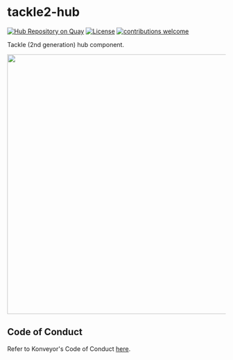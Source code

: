 # tackle2-hub

[![Hub Repository on Quay](https://quay.io/repository/konveyor/tackle2-hub/status "Hub Repository on Quay")](https://quay.io/repository/konveyor/tackle2-hub) [![License](http://img.shields.io/:license-apache-blue.svg)](http://www.apache.org/licenses/LICENSE-2.0.html) [![contributions welcome](https://img.shields.io/badge/contributions-welcome-brightgreen.svg?style=flat)](https://github.com/konveyor/tackle2-hub/pulls)

Tackle (2nd generation) hub component.

<img src="https://github.com/konveyor/tackle2-hub/blob/main/arch.png" width="850" height="600">

## Code of Conduct
Refer to Konveyor's Code of Conduct [here](https://github.com/konveyor/community/blob/main/CODE_OF_CONDUCT.md).

